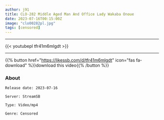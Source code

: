 ```yaml
---
author: j91
title: CLO-282 Middle Aged Man And Office Lady Wakaba Onoue
date: 2023-07-16T00:15:00Z
image: "clo00282pl.jpg"
tags: [censored]
---
```

___

{{< youtubepl tfr41m6mlgdt >}}
___

{{% button href="https://likessb.com/d/tfr41m6mlgdt" icon="fas fa-download" %}}download this video{{% /button %}}
### About

`Release date: 2023-07-16`

`Server: StreamSB`

`Type: Video/mp4`

`Genre:	Censored`